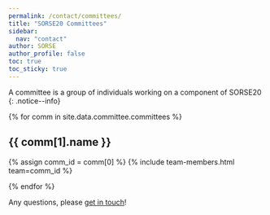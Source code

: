 ```yaml
---
permalink: /contact/committees/
title: "SORSE20 Committees"
sidebar:
  nav: "contact"
author: SORSE
author_profile: false
toc: true
toc_sticky: true
---
```


A committee is a group of individuals working on a component of SORSE20
{: .notice--info}

{% for comm in site.data.committee.committees %}
<h2 id="{{ comm[0] }}">{{ comm[1].name }}</h2>
{% assign comm_id = comm[0] %}
{% include team-members.html team=comm_id %}

{% endfor %}

Any questions, please [get in touch](..)!
